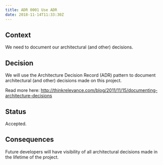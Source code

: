 ```yaml
---
title: ADR 0001 Use ADR
date: 2018-11-14T11:33:30Z
---
```


## Context

We need to document our architectural (and other) decisions.

## Decision

We will use the Architecture Decision Record (ADR) pattern to document architectural (and other) decisions made on this project.

Read more here: http://thinkrelevance.com/blog/2011/11/15/documenting-architecture-decisions

## Status

Accepted.

## Consequences

Future developers will have visibility of all architectural decisions made in the lifetime of the project.
